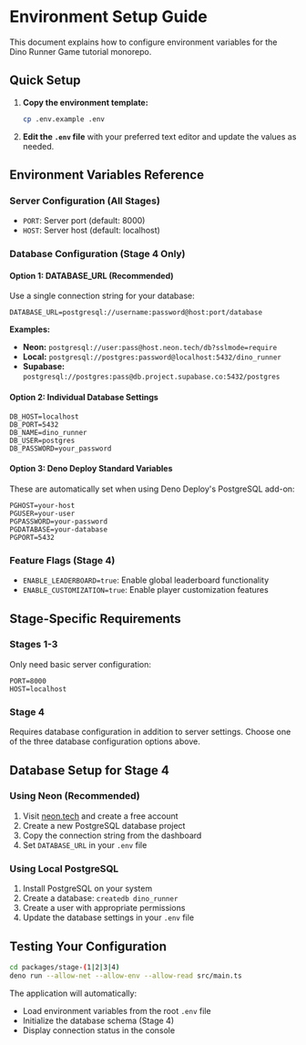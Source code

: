 # Environment Setup Guide

This document explains how to configure environment variables for the Dino
Runner Game tutorial monorepo.

## Quick Setup

1. **Copy the environment template:**

   ```bash
   cp .env.example .env
   ```

2. **Edit the `.env` file** with your preferred text editor and update the
   values as needed.

## Environment Variables Reference

### Server Configuration (All Stages)

- `PORT`: Server port (default: 8000)
- `HOST`: Server host (default: localhost)

### Database Configuration (Stage 4 Only)

#### Option 1: DATABASE_URL (Recommended)

Use a single connection string for your database:

```env
DATABASE_URL=postgresql://username:password@host:port/database
```

**Examples:**

- **Neon:** `postgresql://user:pass@host.neon.tech/db?sslmode=require`
- **Local:** `postgresql://postgres:password@localhost:5432/dino_runner`
- **Supabase:**
  `postgresql://postgres:pass@db.project.supabase.co:5432/postgres`

#### Option 2: Individual Database Settings

```env
DB_HOST=localhost
DB_PORT=5432
DB_NAME=dino_runner
DB_USER=postgres
DB_PASSWORD=your_password
```

#### Option 3: Deno Deploy Standard Variables

These are automatically set when using Deno Deploy's PostgreSQL add-on:

```env
PGHOST=your-host
PGUSER=your-user
PGPASSWORD=your-password
PGDATABASE=your-database
PGPORT=5432
```

### Feature Flags (Stage 4)

- `ENABLE_LEADERBOARD=true`: Enable global leaderboard functionality
- `ENABLE_CUSTOMIZATION=true`: Enable player customization features

## Stage-Specific Requirements

### Stages 1-3

Only need basic server configuration:

```env
PORT=8000
HOST=localhost
```

### Stage 4

Requires database configuration in addition to server settings. Choose one of
the three database configuration options above.

## Database Setup for Stage 4

### Using Neon (Recommended)

1. Visit [neon.tech](https://neon.tech) and create a free account
2. Create a new PostgreSQL database project
3. Copy the connection string from the dashboard
4. Set `DATABASE_URL` in your `.env` file

### Using Local PostgreSQL

1. Install PostgreSQL on your system
2. Create a database: `createdb dino_runner`
3. Create a user with appropriate permissions
4. Update the database settings in your `.env` file

## Testing Your Configuration

```bash
cd packages/stage-(1|2|3|4)
deno run --allow-net --allow-env --allow-read src/main.ts
```

The application will automatically:

- Load environment variables from the root `.env` file
- Initialize the database schema (Stage 4)
- Display connection status in the console
